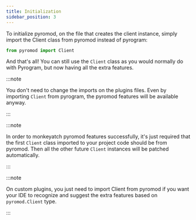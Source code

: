 ```yaml
---
title: Initialization
sidebar_position: 3
---
```


To initialize pyromod, on the file that creates the client instance, simply import the Client class from pyromod instead
of pyrogram:

```python
from pyromod import Client
```

And that's all! You can still use the `Client` class as you would normally do with Pyrogram, but now having all the
extra features.

:::note

You don't need to change the imports on the plugins files. Even by importing `Client` from pyrogram, the pyromod  features will be available anyway.

:::

:::note

In order to monkeyatch pyromod features successfully, it's just required that the  first `Client` class imported to your project code should be from pyromod. Then all the other future `Client` instances  will be patched automatically.

:::

:::note

On custom plugins, you just need to import Client from pyromod if you want your IDE to recognize and suggest
the extra features based on `pyromod.Client` type.

:::